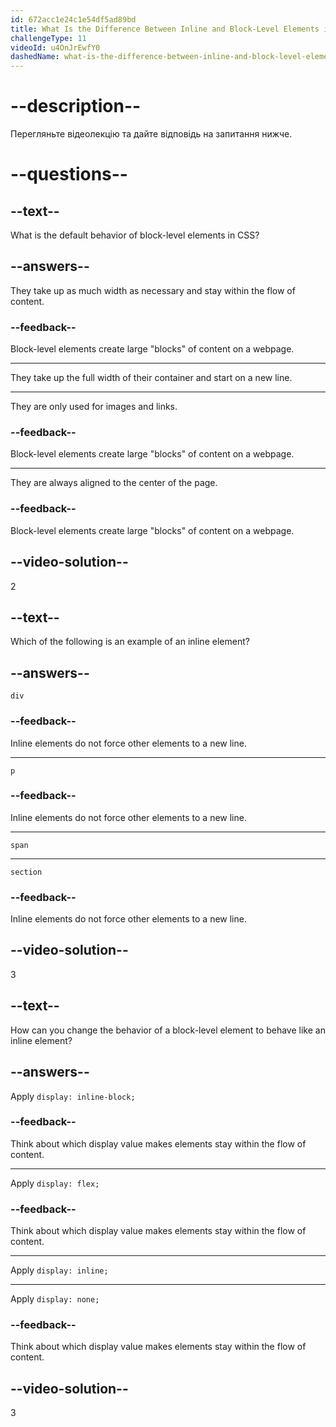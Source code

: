 ```yaml
---
id: 672acc1e24c1e54df5ad89bd
title: What Is the Difference Between Inline and Block-Level Elements in CSS?
challengeType: 11
videoId: u4OnJrEwfY0
dashedName: what-is-the-difference-between-inline-and-block-level-elements-in-css
---
```


# --description--

Перегляньте відеолекцію та дайте відповідь на запитання нижче.

# --questions--

## --text--

What is the default behavior of block-level elements in CSS?

## --answers--

They take up as much width as necessary and stay within the flow of content.

### --feedback--

Block-level elements create large "blocks" of content on a webpage.

---

They take up the full width of their container and start on a new line.

---

They are only used for images and links.

### --feedback--

Block-level elements create large "blocks" of content on a webpage.

---

They are always aligned to the center of the page.

### --feedback--

Block-level elements create large "blocks" of content on a webpage.

## --video-solution--

2

## --text--

Which of the following is an example of an inline element?

## --answers--

`div`

### --feedback--

Inline elements do not force other elements to a new line.

---

`p`

### --feedback--

Inline elements do not force other elements to a new line.

---

`span`

---

`section`

### --feedback--

Inline elements do not force other elements to a new line.

## --video-solution--

3

## --text--

How can you change the behavior of a block-level element to behave like an inline element?

## --answers--

Apply `display: inline-block;`

### --feedback--

Think about which display value makes elements stay within the flow of content.

---

Apply `display: flex;`

### --feedback--

Think about which display value makes elements stay within the flow of content.

---

Apply `display: inline;`

---

Apply `display: none;`

### --feedback--

Think about which display value makes elements stay within the flow of content.

## --video-solution--

3
